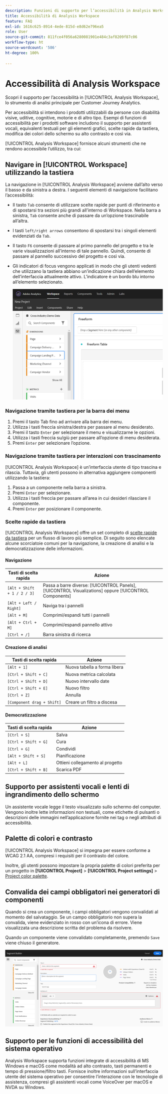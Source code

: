 ```yaml
---
description: Funzioni di supporto per l’accessibilità in Analysis Workspace
title: Accessibilità di Analysis Workspace
feature: FAQ
exl-id: 1616c625-8914-4ede-815d-e8d62e796ea5
role: User
source-git-commit: 811fce4f056a6280081901e484c3af8209f87c06
workflow-type: ht
source-wordcount: '586'
ht-degree: 100%

---
```


# Accessibilità di Analysis Workspace

Scopri il supporto per l’accessibilità in [!UICONTROL Analysis Workspace], lo strumento di analisi principale per Customer Journey Analytics.

Per accessibilità si intendono i prodotti utilizzabili da persone con disabilità visive, uditive, cognitive, motorie e di altro tipo. Esempi di funzioni di accessibilità per i prodotti software includono il supporto per assistenti vocali, equivalenti testuali per gli elementi grafici, scelte rapide da tastiera, modifica dei colori dello schermo su alto contrasto e così via.

[!UICONTROL Analysis Workspace] fornisce alcuni strumenti che ne rendono accessibile l’utilizzo, tra cui:

## Navigare in [!UICONTROL Workspace] utilizzando la tastiera

La navigazione in [!UICONTROL Analysis Workspace] avviene dall’alto verso il basso e da sinistra a destra. I seguenti elementi di navigazione facilitano l’accessibilità:

* Il tasto `Tab` consente di utilizzare scelte rapide per punti di riferimento e di spostarsi tra sezioni più grandi all’interno di Workspace. Nella barra a sinistra, `Tab` consente anche di passare da un’opzione trascinabile all’altra.
* I tasti `left/right arrows` consentono di spostarsi tra i singoli elementi evidenziati da `Tab`.
* Il tasto `F6` consente di passare al primo pannello del progetto e tra le varie visualizzazioni all’interno di tale pannello. Quindi, consente di passare al pannello successivo del progetto e così via.
* Gli indicatori di focus vengono applicati in modo che gli utenti vedenti che utilizzano la tastiera abbiano un’indicazione chiara dell’elemento dell’interfaccia attualmente attivo. L’indicatore è un bordo blu intorno all’elemento selezionato.

  ![Tabella a forma libera che mostra un indicatore di stato attivo con un bordo blu attorno alla tabella a forma libera.](assets/focus-indicator.png)

### Navigazione tramite tastiera per la barra dei menu

1. Premi il tasto Tab fino ad arrivare alla barra dei menu.
1. Utilizza i tasti freccia sinistra/destra per passare al menu desiderato.
1. Premi il tasto `Enter` per selezionare il menu e visualizzarne le opzioni.
1. Utilizza i tasti freccia su/giù per passare all’opzione di menu desiderata.
1. Premi `Enter` per selezionare l’opzione.

### Navigazione tramite tastiera per interazioni con trascinamento

[!UICONTROL Analysis Workspace] è un’interfaccia utente di tipo trascina e rilascia. Tuttavia, gli utenti possono in alternativa aggiungere componenti utilizzando la tastiera:

1. Passa a un componente nella barra a sinistra.
1. Premi `Enter` per selezionare.
1. Utilizza i tasti freccia per passare all’area in cui desideri rilasciare il componente.
1. Premi `Enter` per posizionare il componente.

### Scelte rapide da tastiera

[!UICONTROL Analysis Workspace] offre un set completo di [scelte rapide da tastiera](https://experienceleague.adobe.com/docs/analytics/analyze/analysis-workspace/build-workspace-project/fa-shortcut-keys.html?lang=it) per un flusso di lavoro più semplice. Di seguito sono elencate alcune scorciatoie comuni per la navigazione, la creazione di analisi e la democratizzazione delle informazioni.

#### Navigazione

| Tasti di scelta rapida | Azione |
| --- | --- |
| `[Alt + Shift + 1 / 2 / 3]` | Passa a barre diverse: [!UICONTROL Panels], [!UICONTROL Visualizations] oppure [!UICONTROL Components] |
| `[Alt + Left / Right]` | Naviga tra i pannelli |
| `[Alt + M]` | Comprimi/espandi tutti i pannelli |
| `[Alt + Ctrl + M]` | Comprimi/espandi pannello attivo |
| `[Ctrl + /]` | Barra sinistra di ricerca |

#### Creazione di analisi

| Tasti di scelta rapida | Azione |
| --- | --- |
| `[Alt + 1]` | Nuova tabella a forma libera |
| `[Ctrl + Shift + C]` | Nuova metrica calcolata |
| `[Ctrl + Shift + D]` | Nuovo intervallo date |
| `[Ctrl + Shift + E]` | Nuovo filtro |
| `[Ctrl + Z]` | Annulla |
| `[Component drag + Shift]` | Creare un filtro a discesa |

#### Democratizzazione

| Tasti di scelta rapida | Azione |
| --- | --- |
| `[Ctrl + S]` | Salva |
| `[Ctrl + Shift + G]` | Cura |
| `[Ctrl + G]` | Condividi |
| `[Alt + Shift + S]` | Pianificazione |
| `[Alt + L]` | Ottieni collegamento al progetto |
| `[Ctrl + Shift + B]` | Scarica PDF |

## Supporto per assistenti vocali e lenti di ingrandimento dello schermo

Un assistente vocale legge il testo visualizzato sullo schermo del computer. Vengono inoltre lette informazioni non testuali, come etichette di pulsanti o descrizioni delle immagini nell’applicazione fornite nei tag o negli attributi di accessibilità.

## Palette di colori e contrasto

[!UICONTROL Analysis Workspace] si impegna per essere conforme a WCAG 2.1 AA, compresi i requisiti per il contrasto del colore.

Inoltre, gli utenti possono impostare la propria palette di colori preferita per un progetto in **[!UICONTROL Project]** > **[!UICONTROL Project settings]** > [Project color palette](https://experienceleague.adobe.com/docs/analytics/analyze/analysis-workspace/build-workspace-project/color-palettes.html?lang=it).

## Convalida dei campi obbligatori nei generatori di componenti

Quando si crea un componente, i campi obbligatori vengono convalidati al momento del salvataggio. Se un campo obbligatorio non supera la convalida, viene evidenziato in rosso con un’icona di errore. Viene visualizzata una descrizione scritta del problema da risolvere.

Quando un componente viene convalidato completamente, premendo `Save` viene chiuso il generatore.

![Generatore di segmenti e indicatore di convalida degli errori.](assets/error-validation.png)

## Supporto per le funzioni di accessibilità del sistema operativo

Analysis Workspace supporta funzioni integrate di accessibilità di MS Windows e macOS come modalità ad alto contrasto, tasti permanenti e tempo di pressione/filtro tasti. Fornisce inoltre informazioni sull’interfaccia utente del sistema operativo per consentire l’interazione con le tecnologie di assistenza, compresi gli assistenti vocali come VoiceOver per macOS e NVDA su Windows.
